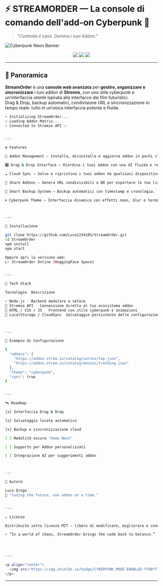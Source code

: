 # ⚡ STREAMORDER — La console di comando dell'add-on Cyberpunk 🧠

> _"Controlla il caos. Domina i tuoi Addon."_  

![Cyberpunk Neon Banner](https://capsule-render.vercel.app/api?type=rect&color=0:ff00cc,100:3333ff&height=120&section=header&text=STREAMORDER&fontSize=45&fontAlignY=55&fontColor=ffffff&desc=The%20Cyberpunk%20Stremio%20Addon%20Console&descAlignY=80)

<p align="center">
  <img src="https://img.shields.io/badge/STATUS-ALIVE-00ffff?style=for-the-badge&logo=matrix&logoColor=white">
  <img src="https://img.shields.io/badge/BUILD-STABLE-purple?style=for-the-badge&logo=vercel">
  <img src="https://img.shields.io/badge/STREMIO-ADDON-ff00cc?style=for-the-badge&logo=stremio">
</p>

---

## 🌌 Panoramica

**StreamOrder** è una **console web avanzata** per **gestire, organizzare e sincronizzare** i tuoi addon di **Stremio**, con uno stile cyberpunk e un’interfaccia utente ispirata alle interfacce dei film futuristici.  
Drag & Drop, backup automatici, condivisione URL e sincronizzazione in tempo reale: tutto in un’unica interfaccia potente e fluida.

```bash
> Initializing StreamOrder...
> Loading Addon Matrix...
> Connected to Stremio API ✅


---

⚙️ Features

🧩 Addon Management — Installa, disinstalla e aggiorna addon in pochi click.

🎛️ Drag & Drop Interface — Riordina i tuoi addon con una UI fluida e reattiva.

☁️ Cloud Sync — Salva e ripristina i tuoi addon da qualsiasi dispositivo.

🔗 Share Addons — Genera URL condivisibili o QR per esportare le tue liste.

🧠 Smart Backup System — Backup automatici con timestamp e cronologia.

🌀 Cyberpunk Theme — Interfaccia dinamica con effetti neon, blur e terminal vibes.



---

🚀 Installazione

git clone https://github.com/Luca1234105/StreamOrder.git
cd StreamOrder
npm install
npm start

Oppure apri la versione web:
👉 StreamOrder Online (HuggingFace Space)


---

🧠 Tech Stack

Tecnologie	Descrizione

⚡ Node.js	Backend modulare e veloce
🧩 Stremio API	Connessione diretta al tuo ecosistema addon
🎨 HTML / CSS / JS	Frontend con stile cyberpunk e animazioni
🧬 LocalStorage / CloudSync	Salvataggio persistente delle configurazioni



---

🧰 Esempio di Configurazione

{
  "addons": [
    "https://addon.strem.io/catalog/series/top.json",
    "https://addon.strem.io/catalog/movies/trending.json"
  ],
  "theme": "cyberpunk",
  "sync": true
}


---

🛰️ Roadmap

[x] Interfaccia Drag & Drop

[x] Salvataggio locale automatico

[x] Backup e sincronizzazione cloud

[ ] Modalità oscura "Deep Neon"

[ ] Supporto per Addon personalizzati

[ ] Integrazione AI per suggerimenti addon



---

👤 Autore

Luca Drogo
💬 "Coding the future, one addon at a time."


---

⚔️ Licenza

Distribuito sotto licenza MIT — libero di modificare, migliorare e condividere.

> “In a world of chaos, StreamOrder brings the code back to balance.”




---

<p align="center">
  <img src="https://img.shields.io/badge/CYBERPUNK_MODE-ENABLED-ff00ff?style=for-the-badge&logo=codesandbox&logoColor=white">
</p>
```
---
